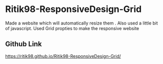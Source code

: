 # Ritik98-ResponsiveDesign-Grid

Made a website which will automatically resize them .
Also used a little bit of javascript.
Used Grid propties to make the responsive website

## Github Link

https://ritik98.github.io/Ritik98-ResponsiveDesign-Grid/
